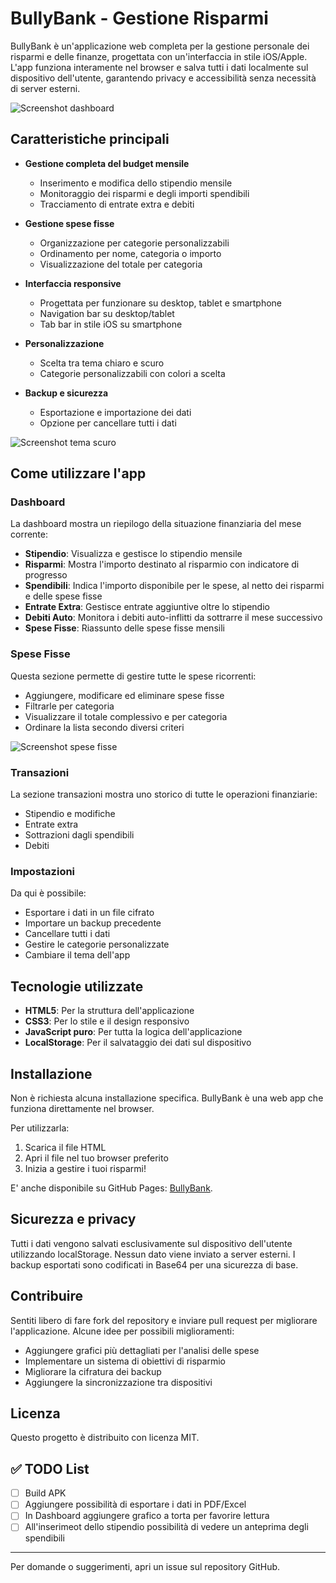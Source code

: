 # BullyBank - Gestione Risparmi

BullyBank è un'applicazione web completa per la gestione personale dei risparmi e delle finanze, progettata con un'interfaccia in stile iOS/Apple. L'app funziona interamente nel browser e salva tutti i dati localmente sul dispositivo dell'utente, garantendo privacy e accessibilità senza necessità di server esterni.

![Screenshot dashboard](screenshots/dashboard.png) <!-- Aggiungi uno screenshot della dashboard principale -->

## Caratteristiche principali

- **Gestione completa del budget mensile**
  - Inserimento e modifica dello stipendio mensile
  - Monitoraggio dei risparmi e degli importi spendibili
  - Tracciamento di entrate extra e debiti

- **Gestione spese fisse**
  - Organizzazione per categorie personalizzabili
  - Ordinamento per nome, categoria o importo
  - Visualizzazione del totale per categoria

- **Interfaccia responsive**
  - Progettata per funzionare su desktop, tablet e smartphone
  - Navigation bar su desktop/tablet
  - Tab bar in stile iOS su smartphone

- **Personalizzazione**
  - Scelta tra tema chiaro e scuro
  - Categorie personalizzabili con colori a scelta

- **Backup e sicurezza**
  - Esportazione e importazione dei dati
  - Opzione per cancellare tutti i dati

![Screenshot tema scuro](screenshots/dark-theme.png) <!-- Aggiungi uno screenshot del tema scuro -->

## Come utilizzare l'app

### Dashboard

La dashboard mostra un riepilogo della situazione finanziaria del mese corrente:

- **Stipendio**: Visualizza e gestisce lo stipendio mensile
- **Risparmi**: Mostra l'importo destinato al risparmio con indicatore di progresso
- **Spendibili**: Indica l'importo disponibile per le spese, al netto dei risparmi e delle spese fisse
- **Entrate Extra**: Gestisce entrate aggiuntive oltre lo stipendio
- **Debiti Auto**: Monitora i debiti auto-inflitti da sottrarre il mese successivo
- **Spese Fisse**: Riassunto delle spese fisse mensili

### Spese Fisse

Questa sezione permette di gestire tutte le spese ricorrenti:

- Aggiungere, modificare ed eliminare spese fisse
- Filtrarle per categoria
- Visualizzare il totale complessivo e per categoria
- Ordinare la lista secondo diversi criteri

![Screenshot spese fisse](screenshots/spese-fisse.png) <!-- Aggiungi uno screenshot della sezione spese fisse -->

### Transazioni

La sezione transazioni mostra uno storico di tutte le operazioni finanziarie:

- Stipendio e modifiche
- Entrate extra
- Sottrazioni dagli spendibili
- Debiti

### Impostazioni

Da qui è possibile:

- Esportare i dati in un file cifrato
- Importare un backup precedente
- Cancellare tutti i dati
- Gestire le categorie personalizzate
- Cambiare il tema dell'app

## Tecnologie utilizzate

- **HTML5**: Per la struttura dell'applicazione
- **CSS3**: Per lo stile e il design responsivo
- **JavaScript puro**: Per tutta la logica dell'applicazione
- **LocalStorage**: Per il salvataggio dei dati sul dispositivo

## Installazione

Non è richiesta alcuna installazione specifica. BullyBank è una web app che funziona direttamente nel browser. 

Per utilizzarla:

1. Scarica il file HTML
2. Apri il file nel tuo browser preferito
3. Inizia a gestire i tuoi risparmi!

E' anche disponibile su GitHub Pages: [BullyBank](https://carellice.github.io/bullybank/).

## Sicurezza e privacy

Tutti i dati vengono salvati esclusivamente sul dispositivo dell'utente utilizzando localStorage. Nessun dato viene inviato a server esterni. I backup esportati sono codificati in Base64 per una sicurezza di base.

## Contribuire

Sentiti libero di fare fork del repository e inviare pull request per migliorare l'applicazione. Alcune idee per possibili miglioramenti:

- Aggiungere grafici più dettagliati per l'analisi delle spese
- Implementare un sistema di obiettivi di risparmio
- Migliorare la cifratura dei backup
- Aggiungere la sincronizzazione tra dispositivi

## Licenza

Questo progetto è distribuito con licenza MIT.

## ✅ TODO List
- [ ] Build APK
- [ ] Aggiungere possibilità di esportare i dati in PDF/Excel
- [ ] In Dashboard aggiungere grafico a torta per favorire lettura
- [ ] All'inserimeot dello stipendio possibilità di vedere un anteprima degli spendibili 

---

Per domande o suggerimenti, apri un issue sul repository GitHub.
